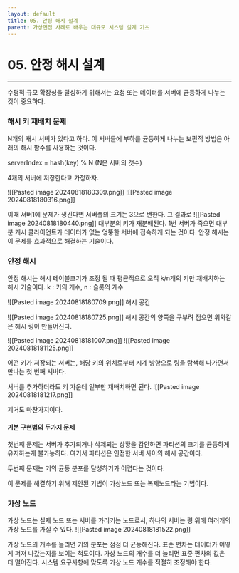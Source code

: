 ```yaml
---
layout: default
title: 05. 안정 해시 설계
parent: 가상면접 사례로 배우는 대규모 시스템 설계 기초
---
```

# 05. 안정 해시 설계
---

수평적 규모 확장성을 달성하기 위해서는 요청 또는 데이터를 서버에 균등하게 나누는 것이 중요하다.

### 해시 키 재배치 문제
N개의 캐시 서버가 있다고 하다. 이 서버들에 부하를 균등하게 나누는 보편적 방법은 아래의 해시 함수를 사용하는 것이다.

serverIndex = hash(key) % N (N은 서버의 갯수)

4개의 서버에 저장한다고 가정하자.

![[Pasted image 20240818180309.png]]
![[Pasted image 20240818180316.png]]

이때 서버1에 문제가 생긴다면 서버풀의 크기는 3으로 변한다. 그 결과로
![[Pasted image 20240818180440.png]]
대부분의 키가 재분배된다. 1번 서버가 죽으면 대부분 캐시 클라이언트가 데이터가 없는 엉뚱한 서버에 접속하게 되는 것이다.
안정 해시는 이 문제를 효과적으로 해결하는 기술이다.

### 안정 해시

안정 해시는 해시 테이블크기가 조정 될 때 평균적으로 오직 k/n개의 키만 재배치하는 해시 기술이다.
k : 키의 개수, n : 슬롯의 개수

![[Pasted image 20240818180709.png]]
해시 공간

![[Pasted image 20240818180725.png]]
해시 공간의 양쪽을 구부려 접으면 위와같은 해시 링이 만들어진다.

![[Pasted image 20240818181007.png]]
![[Pasted image 20240818181125.png]]

어떤 키가 저장되는 서버는, 해당 키의 위치로부터 시계 방향으로 링을 탐색해 나가면서 만나는 첫 번째 서버다.

서버를 추가하더라도 키 가운데 일부만 재배치하면 된다.
![[Pasted image 20240818181217.png]]

제거도 마찬가지이다.

#### 기본 구현법의 두가지 문제
첫번째 문제는 서버가 추가되거나 삭제되는 상황을 감안하면 파티션의 크기를 균등하게 유지하는게 불가능하다.
여기서 파티션은 인접한 서버 사이의 해시 공간이다.

두번째 문재는 키의 균등 분포를 달성하기가 어렵다는 것이다.

이 문제를 해결하기 위해 제안된 기법이 가상노드 또는 복제노드라는 기법이다.

### 가상 노드
가상 노드는 실제 노드 또는 서버를 가리키는 노드로서, 하나의 서버는 링 위에 여러개의 가상 노드를 가질 수 있다.
![[Pasted image 20240818181522.png]]

가상 노드의 개수를 늘리면 키의 분포는 점점 더 균등해진다.
표준 편차는 데이터가 어떻게 퍼져 나갔는지를 보이는 척도이다.
가상 노드의 개수를 더 늘리면 표준 편차의 값은 더 떨어진다.
시스템 요구사항에 맞도록 가상 노드 개수를 적절히 조정해야 한다.
